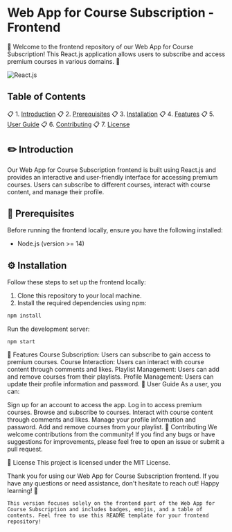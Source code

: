 # Web App for Course Subscription - Frontend

🚀 Welcome to the frontend repository of our Web App for Course Subscription! This React.js application allows users to subscribe and access premium courses in various domains. 🎉

![React.js](https://img.shields.io/badge/React.js-%3E%3D17-blue.svg)

## Table of Contents

📋 1. [Introduction](#introduction)
📋 2. [Prerequisites](#prerequisites)
📋 3. [Installation](#installation)
📋 4. [Features](#features)
📋 5. [User Guide](#user-guide)
📋 6. [Contributing](#contributing)
📋 7. [License](#license)

## :pencil2: Introduction

Our Web App for Course Subscription frontend is built using React.js and provides an interactive and user-friendly interface for accessing premium courses. Users can subscribe to different courses, interact with course content, and manage their profile.

## :wrench: Prerequisites

Before running the frontend locally, ensure you have the following installed:

- Node.js (version >= 14)

## :gear: Installation

Follow these steps to set up the frontend locally:

1. Clone this repository to your local machine.
2. Install the required dependencies using npm:

```bash
npm install
```
Run the development server:
```
npm start
```
:star2: Features
Course Subscription: Users can subscribe to gain access to premium courses.
Course Interaction: Users can interact with course content through comments and likes.
Playlist Management: Users can add and remove courses from their playlists.
Profile Management: Users can update their profile information and password.
:rocket: User Guide
As a user, you can:

Sign up for an account to access the app.
Log in to access premium courses.
Browse and subscribe to courses.
Interact with course content through comments and likes.
Manage your profile information and password.
Add and remove courses from your playlist.
:handshake: Contributing
We welcome contributions from the community! If you find any bugs or have suggestions for improvements, please feel free to open an issue or submit a pull request.

:scroll: License
This project is licensed under the MIT License.

Thank you for using our Web App for Course Subscription frontend. If you have any questions or need assistance, don't hesitate to reach out! Happy learning! 🌟

```
This version focuses solely on the frontend part of the Web App for Course Subscription and includes badges, emojis, and a table of contents. Feel free to use this README template for your frontend repository!
```
